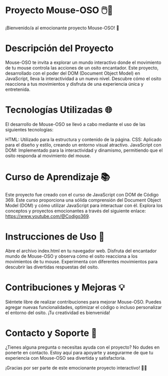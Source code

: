 # Proyecto Mouse-OSO 🖱️🐻
¡Bienvenido/a al emocionante proyecto Mouse-OSO! 🌟

# Descripción del Proyecto
Mouse-OSO te invita a explorar un mundo interactivo donde el movimiento de tu mouse controla las acciones de un osito encantador. Este proyecto, desarrollado con el poder del DOM (Document Object Model) en JavaScript, lleva la interactividad a un nuevo nivel. Descubre cómo el osito reacciona a tus movimientos y disfruta de una experiencia única y entretenida.

# Tecnologías Utilizadas 🌐
El desarrollo de Mouse-OSO se llevó a cabo mediante el uso de las siguientes tecnologías:

HTML: Utilizado para la estructura y contenido de la página.
CSS: Aplicado para el diseño y estilo, creando un entorno visual atractivo.
JavaScript con DOM: Implementado para la interactividad y dinamismo, permitiendo que el osito responda al movimiento del mouse.

# Curso de Aprendizaje 📚
Este proyecto fue creado con el curso de JavaScript con DOM de Código 369. Este curso proporciona una sólida comprensión del Document Object Model (DOM) y cómo utilizar JavaScript para interactuar con él. Explora los conceptos y proyectos emocionantes a través del siguiente enlace: https://www.youtube.com/@Codigo369.

# Instrucciones de Uso 🚀
Abre el archivo index.html en tu navegador web.
Disfruta del encantador mundo de Mouse-OSO y observa cómo el osito reacciona a los movimientos de tu mouse.
Experimenta con diferentes movimientos para descubrir las divertidas respuestas del osito.

# Contribuciones y Mejoras 💡
Siéntete libre de realizar contribuciones para mejorar Mouse-OSO. Puedes agregar nuevas funcionalidades, optimizar el código o incluso personalizar el entorno del osito. ¡Tu creatividad es bienvenida!

# Contacto y Soporte 🤝
¿Tienes alguna pregunta o necesitas ayuda con el proyecto? No dudes en ponerte en contacto. Estoy aquí para apoyarte y asegurarme de que tu experiencia con Mouse-OSO sea divertida y satisfactoria.

¡Gracias por ser parte de este emocionante proyecto interactivo! 🚀🐾
